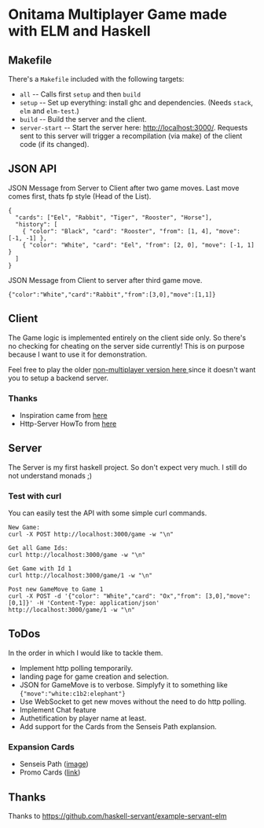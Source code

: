 # Onitama Multiplayer Game made with ELM and Haskell

## Makefile
There's a `Makefile` included with the following targets:

- `all`   -- Calls first `setup` and then `build`
- `setup` -- Set up everything: install ghc and dependencies. (Needs `stack`, `elm`
  and `elm-test`.)
- `build` -- Build the server and the client.
- `server-start` -- Start the server here: <http://localhost:3000/>. Requests sent
  to this server will trigger a recompilation (via make) of the client code (if its changed).

## JSON API
JSON Message from Server to Client after two game moves. Last move comes first, thats fp style (Head of the List).
```
{
  "cards": ["Eel", "Rabbit", "Tiger", "Rooster", "Horse"],
  "history": [
    { "color": "Black", "card": "Rooster", "from": [1, 4], "move": [-1, -1] },
    { "color": "White", "card": "Eel", "from": [2, 0], "move": [-1, 1] }
  ]
}
```

JSON Message from Client to server after third game move.
```
{"color":"White","card":"Rabbit","from":[3,0],"move":[1,1]}
```


## Client
The Game logic is implemented entirely on the client side only.
So there's no checking for cheating on the server side currently!
This is on purpose because I want to use it for demonstration.

Feel free to play the older [non-multiplayer version here ](https://tasm-devil.github.io/Onitama/) since it doesn't want you to setup a backend server.

### Thanks
- Inspiration came from [here](http://onitama.lannysport.net/)
- Http-Server HowTo from [here](https://elmprogramming.com/decoding-json-part-1.html)

## Server
The Server is my first haskell project. So don't expect very much. I still do not understand monads ;)

### Test with curl

You can easily test the API with some simple curl commands.

```
New Game:
curl -X POST http://localhost:3000/game -w "\n"

Get all Game Ids:
curl http://localhost:3000/game -w "\n"

Get Game with Id 1
curl http://localhost:3000/game/1 -w "\n"

Post new GameMove to Game 1
curl -X POST -d '{"color": "White","card": "Ox","from": [3,0],"move": [0,1]}' -H 'Content-Type: application/json' http://localhost:3000/game/1 -w "\n"
```

## ToDos
In the order in which I would like to tackle them.

- Implement http polling temporarily.
- landing page for game creation and selection.
- JSON for GameMove is to verbose. Simplyfy it to something like `{"move":"white:c1b2:elephant"}`
- Use WebSocket to get new moves without the need to do http polling.
- Implement Chat feature
- Authetification by player name at least.
- Add support for the Cards from the Senseis Path explansion.

### Expansion Cards

- Senseis Path ([image](https://www.gadgetsville.store/wp-content/uploads/2017/12/16096-c.jpg))
- Promo Cards ([link](https://www.arcanewonders.com/product/onitama-promo-cards/))

## Thanks
Thanks to <https://github.com/haskell-servant/example-servant-elm>
